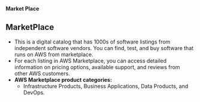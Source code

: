 **Market Place**

## MarketPlace
- This is a digital catalog that has 1000s of software listings from independent software vendors. You can find, test, and buy software that runs on AWS from marketplace.
- For each listing in AWS Marketplace, you can access detailed information on pricing options, available support, and reviews from other AWS customers.
- **AWS Marketplace product categories:**
  - Infrastructure Products, Business Applications, Data Products, and DevOps.
